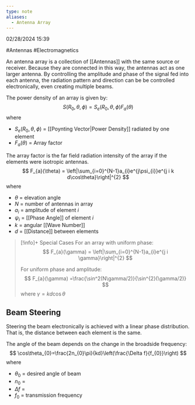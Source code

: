 ```yaml
---
type: note
aliases:
  - Antenna Array
---
```

02/28/2024 15:39

  #Antennas #Electromagnetics 

An antenna array is a collection of [[Antennas]] with the same source or receiver. Because they are connected in this way, the antennas act as one larger antenna. By controlling the amplitude and phase of the signal fed into each antenna, the radiation pattern and direction can be be controlled electronically, even creating multiple beams. 

The power density of an array is given by:
$$
S(R_{0},\theta,\phi)=S_{e}(R_{0},\theta,\phi)F_{a}(\theta)
$$
where
- $S_e(R_{0},\theta,\phi)$ = [[Poynting Vector|Power Density]] radiated by one element
- $F_a(\theta)$ = Array factor

The array factor is the far field radiation intensity of the array if the elements were isotropic antennas. 
$$
F_{a}(\theta) = \left|\sum_{i=0}^{N-1}a_{i}e^{j\psi_{i}}e^{j i k d\cos\theta}\right|^{2}
$$
where
- $\theta$ = elevation angle
- $N$ = number of antennas in array
- $a_{i}$ = amplitude of element $i$
- $\psi_{i}$ = [[Phase Angle]]  of element $i$
- $k$ = angular [[Wave Number]] 
- $d$ = [[Distance]] between elements 

>[!info]+ Special Cases
>For an array with uniform phase:
>$$
F_{a}(\gamma) = \left|\sum_{i=0}^{N-1}a_{i}e^{j i \gamma}\right|^{2}
$$
>
>For uniform phase and amplitude:
>$$
F_{a}(\gamma) =\frac{\sin^2(N\gamma/2)}{\sin^{2}(\gamma/2)}
$$
>where $\gamma=kd\cos\theta$ 


## Beam Steering
Steering the beam electronically is achieved with a linear phase distribution. That is, the distance between each element is the same. 

The angle of the beam depends on the change in the broadside frequency:
$$
\cos\theta_{0}=\frac{2n_{0}\pi}{kd}\left(\frac{\Delta f}{f_{0}}\right)
$$
where
- $\theta_0$ = desired angle of beam
- $n_0$ = 
- $\Delta f$ = 
- $f_0$ = transmission frequency
